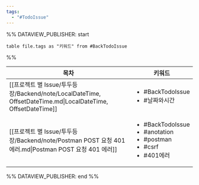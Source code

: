 ```yaml
---
tags:
  - "#TodoIssue"
---
```

%% DATAVIEW_PUBLISHER: start
```dataview
table file.tags as "키워드" from #BackTodoIssue
```
%%

| 목차                                                                                                 | 키워드                                                                                               |
| -------------------------------------------------------------------------------------------------- | ------------------------------------------------------------------------------------------------- |
| [[프로젝트 별 Issue/투두등장/Backend/note/LocalDateTime, OffsetDateTime.md\|LocalDateTime, OffsetDateTime]] | <ul><li>#BackTodoIssue</li><li>#날짜와시간</li></ul>                                                   |
| [[프로젝트 별 Issue/투두등장/Backend/note/Postman POST 요청 401 에러.md\|Postman POST 요청 401 에러]]               | <ul><li>#BackTodoIssue</li><li>#anotation</li><li>#postman</li><li>#csrf</li><li>#401에러</li></ul> |

%% DATAVIEW_PUBLISHER: end %%